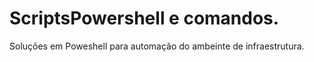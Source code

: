 # ScriptsPowershell e comandos.
 Soluções em Poweshell para automação do ambeinte de infraestrutura. 

